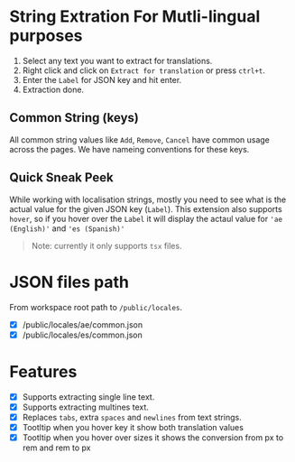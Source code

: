 # String Extration For Mutli-lingual purposes

1. Select any text you want to extract for translations.
2. Right click and click on `Extract for translation` or press `ctrl+t`.
3. Enter the `Label` for JSON key and hit enter.
4. Extraction done.

## Common String (keys)

All common string values like `Add`, `Remove`, `Cancel` have common usage across the pages. We have nameing conventions for these keys.

## Quick Sneak Peek

While working with localisation strings, mostly you need to see what is the actual value for the given JSON key (`Label`).
This extension also supports `hover`, so if you hover over the `Label` it will display the actaul value for `'ae (English)'` and `'es (Spanish)'`

> Note: currently it only supports `tsx` files.

# JSON files path

From workspace root path to `/public/locales`.

- [x] /public/locales/ae/common.json
- [x] /public/locales/es/common.json

# Features

- [x] Supports extracting single line text.
- [x] Supports extracting multines text.
- [x] Replaces `tabs`, extra `spaces` and `newlines` from text strings.
- [x] Tootltip when you hover key it show both translation values
- [x] Tootltip when you hover over sizes it shows the conversion from px to rem and rem to px
